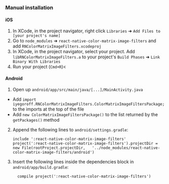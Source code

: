 ### Manual installation


#### iOS

1. In XCode, in the project navigator, right click `Libraries` ➜ `Add Files to [your project's name]`
2. Go to `node_modules` ➜ `react-native-color-matrix-image-filters` and add `RNColorMatrixImageFilters.xcodeproj`
3. In XCode, in the project navigator, select your project. Add `libRNColorMatrixImageFilters.a` to your project's `Build Phases` ➜ `Link Binary With Libraries`
4. Run your project (`Cmd+R`)<

#### Android

1. Open up `android/app/src/main/java/[...]/MainActivity.java`
  - Add `import iyegoroff.RNColorMatrixImageFilters.ColorMatrixImageFiltersPackage;` to the imports at the top of the file
  - Add `new ColorMatrixImageFiltersPackage()` to the list returned by the `getPackages()` method
2. Append the following lines to `android/settings.gradle`:
  	```
  	include ':react-native-color-matrix-image-filters'
  	project(':react-native-color-matrix-image-filters').projectDir = new File(rootProject.projectDir, 	'../node_modules/react-native-color-matrix-image-filters/android')
  	```
3. Insert the following lines inside the dependencies block in `android/app/build.gradle`:
  	```
      compile project(':react-native-color-matrix-image-filters')
  	```
